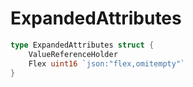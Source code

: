 # ExpandedAttributes

```go
type ExpandedAttributes struct {
	ValueReferenceHolder
	Flex uint16 `json:"flex,omitempty"`
}
```